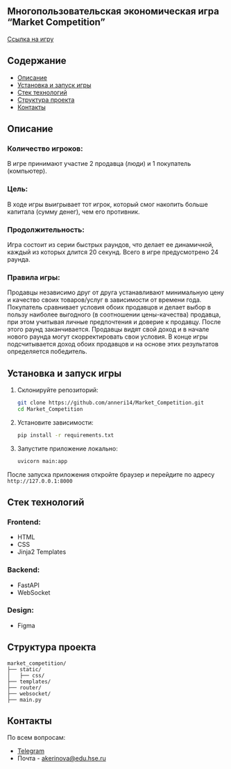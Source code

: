 ## Многопользовательская экономическая игра “Market Competition”

[Cсылка на игру](www.market-competition.ru)

## Содержание

- [Описание](#описание)
- [Установка и запуск игры](#установка-и-запуск-игры)
- [Стек технологий](#стек-технологий)
- [Структура проекта](#структура-проекта)
- [Контакты](#контакты)


## Описание

### Количество игроков:
В игре принимают участие 2 продавца (люди) и 1 покупатель (компьютер). 

### Цель: 
В ходе игры выигрывает тот игрок, который смог накопить больше капитала (сумму денег), чем его противник. 

### Продолжительность: 
Игра состоит из серии быстрых раундов, что делает ее динамичной, каждый из которых длится 20 секунд. Всего в игре предусмотрено 24 раунда. 

### Правила игры:
Продавцы независимо друг от друга устанавливают минимальную цену и качество своих товаров/услуг в зависимости от времени года.  Покупатель сравнивает условия обоих продавцов и делает выбор в пользу наиболее выгодного (в соотношении цены-качества) продавца, при этом учитывая личные предпочтения и доверие к продавцу. После этого раунд заканчивается. Продавцы видят свой доход и в начале нового раунда могут скорректировать свои условия. В конце игры подсчитывается доход обоих продавцов и на основе этих результатов определяется победитель.


## Установка и запуск игры

1) Склонируйте репозиторий:
    ```bash
   git clone https://github.com/anneri14/Market_Competition.git
   cd Market_Competition
   ```
2) Установите зависимости:
    ```bash
   pip install -r requirements.txt
   ```
3) Запустите приложение локально:
    ```bash
   uvicorn main:app
   ```

После запуска приложения откройте браузер и перейдите по адресу `http://127.0.0.1:8000`


## Стек технологий

### Frontend:
- HTML
- CSS
- Jinja2 Templates

### Backend:
- FastAPI
- WebSocket

### Design:
- Figma


## Структура проекта

```
market_competition/
├── static/
│   ├── css/
├── templates/
├── router/
├── websocket/
├── main.py
```


## Контакты
По всем вопросам: 

- [Telegram](https://t.me/ann_eri)
- Почта - akerinova@edu.hse.ru



